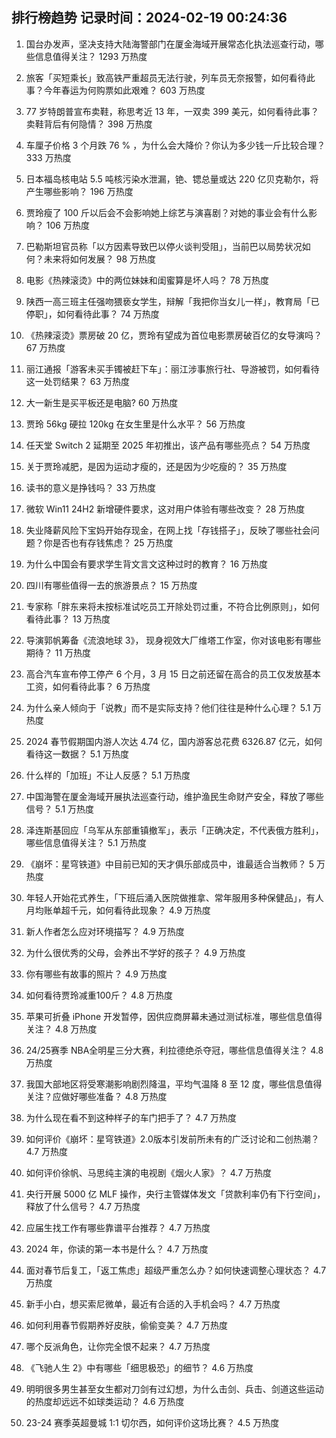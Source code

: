 
## 排行榜趋势 记录时间：2024-02-19 00:24:36
  
  1. 国台办发声，坚决支持大陆海警部门在厦金海域开展常态化执法巡查行动，哪些信息值得关注？ 1293 万热度
    
  2. 旅客「买短乘长」致高铁严重超员无法行驶，列车员无奈报警，如何看待此事？今年春运为何购票如此艰难？ 603 万热度
    
  3. 77 岁特朗普宣布卖鞋，称思考近 13 年，一双卖 399 美元，如何看待此事？卖鞋背后有何隐情？ 398 万热度
    
  4. 车厘子价格 3 个月跌 76 % ，为什么会大降价？你认为多少钱一斤比较合理？ 333 万热度
    
  5. 日本福岛核电站 5.5 吨核污染水泄漏，铯、锶总量或达 220 亿贝克勒尔，将产生哪些影响？ 196 万热度
    
  6. 贾玲瘦了 100 斤以后会不会影响她上综艺与演喜剧？对她的事业会有什么影响？ 106 万热度
    
  7. 巴勒斯坦官员称「以方因素导致巴以停火谈判受阻」，当前巴以局势状况如何？未来将如何发展？ 98 万热度
    
  8. 电影《热辣滚烫》中的两位妹妹和闺蜜算是坏人吗？ 78 万热度
    
  9. 陕西一高三班主任强吻猥亵女学生，辩解「我把你当女儿一样」，教育局「已停职」，如何看待此事？ 74 万热度
    
  10. 《热辣滚烫》票房破 20 亿，贾玲有望成为首位电影票房破百亿的女导演吗？ 67 万热度
    
  11. 丽江通报「游客未买手镯被赶下车」：丽江涉事旅行社、导游被罚，如何看待这一处罚结果？ 63 万热度
    
  12. 大一新生是买平板还是电脑? 60 万热度
    
  13. 贾玲 56kg 硬拉 120kg 在女生里是什么水平？ 56 万热度
    
  14. 任天堂 Switch 2 延期至 2025 年初推出，该产品有哪些亮点？ 54 万热度
    
  15. 关于贾玲减肥，是因为运动才瘦的，还是因为少吃瘦的？ 35 万热度
    
  16. 读书的意义是挣钱吗？ 33 万热度
    
  17. 微软 Win11 24H2 新增硬件要求，这对用户体验有哪些改变？ 28 万热度
    
  18. 失业降薪风险下宝妈开始存现金，在网上找「存钱搭子」，反映了哪些社会问题？你是否也有存钱焦虑？ 25 万热度
    
  19. 为什么中国会有要求学生背文言文这种过时的教育？ 16 万热度
    
  20. 四川有哪些值得一去的旅游景点？ 15 万热度
    
  21. 专家称「胖东来将未按标准试吃员工开除处罚过重，不符合比例原则」，如何看待此事？ 13 万热度
    
  22. 导演郭帆筹备《流浪地球 3》， 现身视效大厂维塔工作室，你对该电影有哪些期待？ 11 万热度
    
  23. 高合汽车宣布停工停产 6 个月，3 月 15 日之前还留在高合的员工仅发放基本工资，如何看待此事？ 6 万热度
    
  24. 为什么亲人倾向于「说教」而不是实际支持？他们往往是种什么心理？ 5.1 万热度
    
  25. 2024 春节假期国内游人次达 4.74 亿，国内游客总花费 6326.87 亿元，如何看待这一数据？ 5.1 万热度
    
  26. 什么样的「加班」不让人反感？ 5.1 万热度
    
  27. 中国海警在厦金海域开展执法巡查行动，维护渔民生命财产安全，释放了哪些信号？ 5.1 万热度
    
  28. 泽连斯基回应「乌军从东部重镇撤军」，表示「正确决定，不代表俄方胜利」，哪些信息值得关注？ 5.1 万热度
    
  29. 《崩坏：星穹铁道》中目前已知的天才俱乐部成员中，谁最适合当教师？ 5 万热度
    
  30. 年轻人开始花式养生，「下班后涌入医院做推拿、常年服用多种保健品」，有人月均账单超千元，如何看待此现象？ 4.9 万热度
    
  31. 新人作者怎么应对环境描写？ 4.9 万热度
    
  32. 为什么很优秀的父母，会养出不学好的孩子？ 4.9 万热度
    
  33. 你有哪些有故事的照片？ 4.9 万热度
    
  34. 如何看待贾玲减重100斤？ 4.8 万热度
    
  35. 苹果可折叠 iPhone 开发暂停，因供应商屏幕未通过测试标准，哪些信息值得关注？ 4.8 万热度
    
  36. 24/25赛季 NBA全明星三分大赛，利拉德绝杀夺冠，哪些信息值得关注？ 4.8 万热度
    
  37. 我国大部地区将受寒潮影响剧烈降温，平均气温降 8 至 12 度，哪些信息值得关注？应做好哪些准备？ 4.8 万热度
    
  38. 为什么现在看不到这种样子的车门把手了？ 4.7 万热度
    
  39. 如何评价《崩坏：星穹铁道》2.0版本引发前所未有的广泛讨论和二创热潮？ 4.7 万热度
    
  40. 如何评价徐帆、马思纯主演的电视剧《烟火人家》？ 4.7 万热度
    
  41. 央行开展 5000 亿 MLF 操作，央行主管媒体发文「贷款利率仍有下行空间」，释放了什么信号？ 4.7 万热度
    
  42. 应届生找工作有哪些靠谱平台推荐？ 4.7 万热度
    
  43. 2024 年，你读的第一本书是什么？ 4.7 万热度
    
  44. 面对春节后复工，「返工焦虑」超级严重怎么办？如何快速调整心理状态？ 4.7 万热度
    
  45. 新手小白，想买索尼微单，最近有合适的入手机会吗？ 4.7 万热度
    
  46. 如何利用春节假期养好皮肤，偷偷变美？ 4.7 万热度
    
  47. 哪个反派角色，让你完全恨不起来？ 4.7 万热度
    
  48. 《飞驰人生 2》中有哪些「细思极恐」的细节？ 4.6 万热度
    
  49. 明明很多男生甚至女生都对刀剑有过幻想，为什么击剑、兵击、剑道这些运动的热度却远远不如球类运动？ 4.6 万热度
    
  50. 23-24 赛季英超曼城 1:1 切尔西，如何评价这场比赛？ 4.5 万热度
    